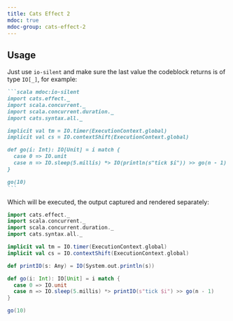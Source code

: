 ```yaml
---
title: Cats Effect 2 
mdoc: true
mdoc-group: cats-effect-2
---
```




## Usage

Just use `io-silent` and make sure the last value the codeblock returns is
of type `IO[_]`, for example:

````md
```scala mdoc:io-silent
import cats.effect._
import scala.concurrent._
import scala.concurrent.duration._
import cats.syntax.all._

implicit val tm = IO.timer(ExecutionContext.global)
implicit val cs = IO.contextShift(ExecutionContext.global)

def go(i: Int): IO[Unit] = i match {
  case 0 => IO.unit
  case n => IO.sleep(5.millis) *> IO(println(s"tick $i")) >> go(n - 1)
}

go(10)
```
````

Which will be executed, the output captured and rendered separately:


```scala mdoc:io-silent
import cats.effect._
import scala.concurrent._
import scala.concurrent.duration._
import cats.syntax.all._

implicit val tm = IO.timer(ExecutionContext.global)
implicit val cs = IO.contextShift(ExecutionContext.global)

def printIO(s: Any) = IO(System.out.println(s))

def go(i: Int): IO[Unit] = i match {
  case 0 => IO.unit
  case n => IO.sleep(5.millis) *> printIO(s"tick $i") >> go(n - 1)
}

go(10)
```
